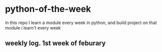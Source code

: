 # python-of-the-week
in this repo I learn a module every week in python, and  build project on that module i learn't every week 


## weekly log. 1st week of feburary


